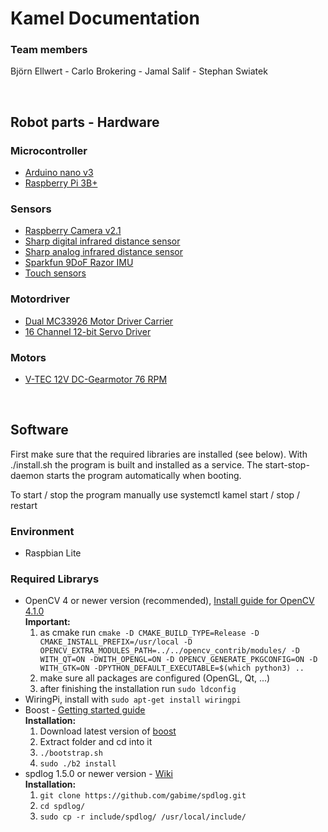 # Kamel Documentation

### Team members 

Björn Ellwert - 
Carlo Brokering - 
Jamal Salif -
Stephan Swiatek

</br>

## Robot parts - Hardware

### Microcontroller

* [Arduino nano v3](https://store.arduino.cc/arduino-nano)
* [Raspberry Pi 3B+](https://www.raspberrypi.org/products/raspberry-pi-3-model-b-plus/)

### Sensors

* [Raspberry Camera v2.1](https://www.raspberrypi.org/products/camera-module-v2/)
* [Sharp digital infrared distance sensor](https://www.pololu.com/product/1134)
* [Sharp analog infrared distance sensor](http://www.sharp-world.com/products/device/lineup/data/pdf/datasheet/gp2y0a51sk_e.pdf)
* [Sparkfun 9DoF Razor IMU](https://www.sparkfun.com/products/14001)
* [Touch sensors](https://www.reichelt.de/schnappschalter-1xum-5a-250vac-flachhebel-mar-1050-5202-p32729.html?&trstct=pol_5)

### Motordriver

* [Dual MC33926 Motor Driver Carrier](https://www.pololu.com/product/1213)
* [16 Channel 12-bit Servo Driver](https://cdn-learn.adafruit.com/downloads/pdf/16-channel-pwm-servo-driver.pdf)

### Motors

* [V-TEC 12V DC-Gearmotor 76 RPM](https://eckstein-shop.de/V-TEC-12V-Mini-37D-DC-Motor-Gleichstrom-Getriebe-Motor-Stirnradgetriebe-76-RPM)

</br>

## Software

First make sure that the required libraries are installed (see below). With ./install.sh the program is built and installed as a service.
The start-stop-daemon starts the program automatically when booting.

To start / stop the program manually use systemctl kamel start / stop / restart

### Environment

* Raspbian Lite

### Required Librarys

* OpenCV 4 or newer version (recommended), [Install guide for OpenCV 4.1.0](https://docs.opencv.org/4.1.0/d7/d9f/tutorial_linux_install.html)  
  **Important:** 
  1. as cmake run `cmake -D CMAKE_BUILD_TYPE=Release -D CMAKE_INSTALL_PREFIX=/usr/local -D OPENCV_EXTRA_MODULES_PATH=../../opencv_contrib/modules/ -D WITH_QT=ON -DWITH_OPENGL=ON -D OPENCV_GENERATE_PKGCONFIG=ON -D WITH_GTK=ON -DPYTHON_DEFAULT_EXECUTABLE=$(which python3) ..` 
  2. make sure all packages are configured (OpenGL, Qt, ...)
  3. after finishing the installation run `sudo ldconfig`
* WiringPi, install with `sudo apt-get install wiringpi`
* Boost - [Getting started guide](https://www.boost.org/doc/libs/1_70_0/more/getting_started/unix-variants.html)
  </br>**Installation:**</br>
  1. Download latest version of [boost](https://www.boost.org/)
  2. Extract folder and cd into it
  3. `./bootstrap.sh`
  4. `sudo ./b2 install`
* spdlog 1.5.0 or newer version - [Wiki](https://github.com/gabime/spdlog/wiki/)
  </br>**Installation:**</br>
  1. `git clone https://github.com/gabime/spdlog.git`
  2. `cd spdlog/`
  3. `sudo cp -r include/spdlog/ /usr/local/include/`
